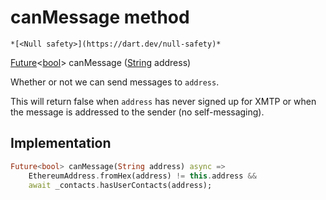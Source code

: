 


# canMessage method




    *[<Null safety>](https://dart.dev/null-safety)*




[Future](https://api.flutter.dev/flutter/dart-async/Future-class.html)&lt;[bool](https://api.flutter.dev/flutter/dart-core/bool-class.html)> canMessage
([String](https://api.flutter.dev/flutter/dart-core/String-class.html) address)





<p>Whether or not we can send messages to <code>address</code>.</p>
<p>This will return false when <code>address</code> has never signed up for XMTP
or when the message is addressed to the sender (no self-messaging).</p>



## Implementation

```dart
Future<bool> canMessage(String address) async =>
    EthereumAddress.fromHex(address) != this.address &&
    await _contacts.hasUserContacts(address);
```







